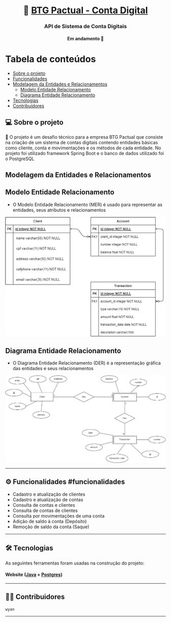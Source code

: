 

<h1 align="center">
    💱 <a href="#"> BTG Pactual - Conta Digital </a>
</h1>

<h3 align="center">
    API de Sistema de Conta Digitais
</h3>

<h4 align="center">
	Em andamento 🚀
</h4>

Tabela de conteúdos
=================
<!--ts-->
* [Sobre o projeto](#-sobre-o-projeto)
* [Funcionalidades](#-funcionalidades)
* [Modelagem da Entidades e Relacionamentos](#-modelagem-de-entidades-e-relacionamentos)
	* [Modelo Entidade Relacionamento](#-modelo-entidade-relacionamento)
	* [Diagrama Entidade Relacionamento](#-diagrama-entidade-relacionamento)
* [Tecnologias](#-tecnologias)
* [Contribuidores](#-contribuidores)
<!--te-->


## 💻 Sobre o projeto

💱 O projeto é um desafio técnico para a empresa BTG Pactual que consiste na criação de um sistema de contas digitais contendo entidades básicas como cliente, conta e movimentações e os métodos de cada entidade. 
No projeto foi utilizado framework Spring Boot e o banco de dados utilizado foi o PostgreSQL

## Modelagem da Entidades e Relacionamentos

## Modelo Entidade Relacionamento
- O Modelo Entidade Relacionamento (MER) é usado para representar as entidades, seus atributos e relacionamentos 

![Alt text](src/main/assets/DER_Digital_Account.jpg)

## Diagrama Entidade Relacionamento
- O Diagrama Entidade Relacionamento (DER) é a representação gráfica das entidades e seus relacionamentos

![Alt text](src/main/assets/MER_Digital_Account.jpg)

---

## ⚙️ Funcionalidades #funcionalidades

- Cadastro e atualização de clientes
- Cadastro e atualização de contas
- Consulta de contas e clientes
- Consulta de contas de clientes
- Consulta por movimentações de uma conta
- Adição de saldo à conta (Depósito)
- Remoção de saldo da conta (Saque)

---

## 🛠 Tecnologias

As seguintes ferramentas foram usadas na construção do projeto:

#### **Website**  ([Java](https://www.oracle.com/br/java/technologies/downloads/)  +  [Postgres](https://www.postgresql.org/))

---

## 👨‍💻 Contribuidores

    wyan
---
